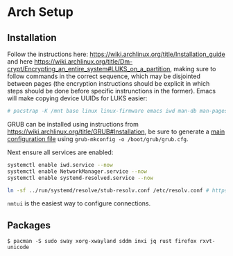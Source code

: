 # Arch Setup

## Installation

Follow the instructions here: https://wiki.archlinux.org/title/Installation_guide and here https://wiki.archlinux.org/title/Dm-crypt/Encrypting_an_entire_system#LUKS_on_a_partition, making sure to follow commands in the correct sequence, which may be disjointed between pages (the encryption instructions should be explicit in which steps should be done before specific instrunctions in the former).  Emacs will make copying device UUIDs for LUKS easier:

```bash
# pacstrap -K /mnt base linux linux-firmware emacs iwd man-db man-pages texinfo networkmanager
```

GRUB can be installed using instructions from https://wiki.archlinux.org/title/GRUB#Installation, be sure to generate a [main configuration file](https://wiki.archlinux.org/title/GRUB#Configuration) using `grub-mkconfig -o /boot/grub/grub.cfg`.

Next ensure all services are enabled:

```bash
systemctl enable iwd.service --now
systemctl enable NetworkManager.service --now
systemctl enable systemd-resolved.service --now

ln -sf ../run/systemd/resolve/stub-resolv.conf /etc/resolv.conf # https://wiki.archlinux.org/title/Systemd-resolved#DNS
```

`nmtui` is the easiest way to configure connections.

## Packages

```
$ pacman -S sudo sway xorg-xwayland sddm inxi jq rust firefox rxvt-unicode
```
